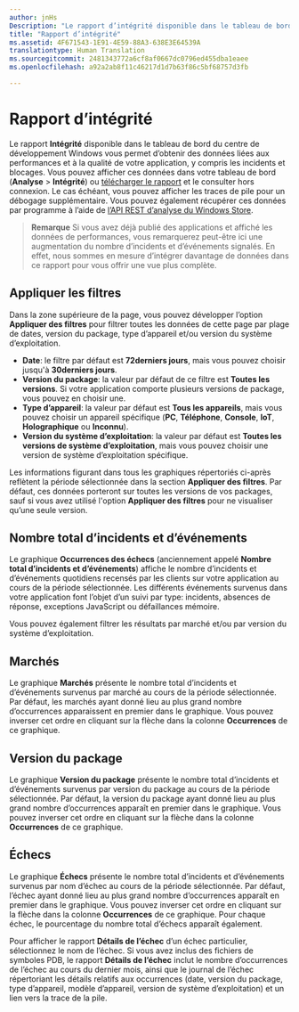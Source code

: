 ```yaml
---
author: jnHs
Description: "Le rapport d’intégrité disponible dans le tableau de bord du centre de développement Windows vous permet d’obtenir des données liées aux performances et à la qualité de votre application, y compris les incidents et blocages."
title: "Rapport d’intégrité"
ms.assetid: 4F671543-1E91-4E59-88A3-638E3E64539A
translationtype: Human Translation
ms.sourcegitcommit: 2481343772a6cf8af0667dc0796ed455dba1eaee
ms.openlocfilehash: a92a2ab8f11c46217d1d7b63f86c5bf68757d3fb

---
```


# Rapport d’intégrité


Le rapport **Intégrité** disponible dans le tableau de bord du centre de développement Windows vous permet d’obtenir des données liées aux performances et à la qualité de votre application, y compris les incidents et blocages. Vous pouvez afficher ces données dans votre tableau de bord (**Analyse** > **Intégrité**) ou [télécharger le rapport](download-analytic-reports.md) et le consulter hors connexion. Le cas échéant, vous pouvez afficher les traces de pile pour un débogage supplémentaire. Vous pouvez également récupérer ces données par programme à l’aide de [l’API REST d’analyse du Windows Store](../monetize/access-analytics-data-using-windows-store-services.md).


> **Remarque** Si vous avez déjà publié des applications et affiché les données de performances, vous remarquerez peut-être ici une augmentation du nombre d’incidents et d’événements signalés. En effet, nous sommes en mesure d’intégrer davantage de données dans ce rapport pour vous offrir une vue plus complète.

## Appliquer les filtres


Dans la zone supérieure de la page, vous pouvez développer l’option **Appliquer des filtres** pour filtrer toutes les données de cette page par plage de dates, version du package, type d’appareil et/ou version du système d’exploitation.

-   **Date**: le filtre par défaut est **72derniers jours**, mais vous pouvez choisir jusqu'à **30derniers jours**.
-   **Version du package**: la valeur par défaut de ce filtre est **Toutes les versions**. Si votre application comporte plusieurs versions de package, vous pouvez en choisir une.
-   **Type d’appareil**: la valeur par défaut est **Tous les appareils**, mais vous pouvez choisir un appareil spécifique (**PC**, **Téléphone**, **Console**, **IoT**, **Holographique** ou **Inconnu**).
-   **Version du système d’exploitation**: la valeur par défaut est **Toutes les versions de système d’exploitation**, mais vous pouvez choisir une version de système d’exploitation spécifique.

Les informations figurant dans tous les graphiques répertoriés ci-après reflètent la période sélectionnée dans la section **Appliquer des filtres**. Par défaut, ces données porteront sur toutes les versions de vos packages, sauf si vous avez utilisé l'option **Appliquer des filtres** pour ne visualiser qu’une seule version.

## Nombre total d’incidents et d’événements


Le graphique **Occurrences des échecs** (anciennement appelé **Nombre total d’incidents et d’événements**) affiche le nombre d’incidents et d’événements quotidiens recensés par les clients sur votre application au cours de la période sélectionnée. Les différents événements survenus dans votre application font l’objet d’un suivi par type: incidents, absences de réponse, exceptions JavaScript ou défaillances mémoire.

Vous pouvez également filtrer les résultats par marché et/ou par version du système d’exploitation.

## Marchés


Le graphique **Marchés** présente le nombre total d’incidents et d’événements survenus par marché au cours de la période sélectionnée. Par défaut, les marchés ayant donné lieu au plus grand nombre d’occurrences apparaissent en premier dans le graphique. Vous pouvez inverser cet ordre en cliquant sur la flèche dans la colonne **Occurrences** de ce graphique.

## Version du package


Le graphique **Version du package** présente le nombre total d’incidents et d’événements survenus par version du package au cours de la période sélectionnée. Par défaut, la version du package ayant donné lieu au plus grand nombre d’occurrences apparaît en premier dans le graphique. Vous pouvez inverser cet ordre en cliquant sur la flèche dans la colonne **Occurrences** de ce graphique.

## Échecs


Le graphique **Échecs** présente le nombre total d’incidents et d’événements survenus par nom d’échec au cours de la période sélectionnée. Par défaut, l’échec ayant donné lieu au plus grand nombre d’occurrences apparaît en premier dans le graphique. Vous pouvez inverser cet ordre en cliquant sur la flèche dans la colonne **Occurrences** de ce graphique. Pour chaque échec, le pourcentage du nombre total d’échecs apparaît également.

Pour afficher le rapport **Détails de l’échec** d’un échec particulier, sélectionnez le nom de l’échec. Si vous avez inclus des fichiers de symboles PDB, le rapport **Détails de l’échec** inclut le nombre d’occurrences de l’échec au cours du dernier mois, ainsi que le journal de l’échec répertoriant les détails relatifs aux occurrences (date, version du package, type d’appareil, modèle d’appareil, version de système d’exploitation) et un lien vers la trace de la pile.

 

 



<!--HONumber=Nov16_HO1-->


